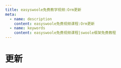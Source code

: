 ```yaml
---
title: easyswoole免费教学视频:Orm更新
meta:
  - name: description
    content: easyswoole免费视频课程:Orm更新
  - name: keywords
    content: easyswoole免费视频课程|swoole框架免费教程
---
```

# 更新
<script type="text/javascript" src="/Js/Ckplayer/ckplayer.js"></script>
<div class="video" style="width: 50rem;height: 30rem;"></div>
<script type="text/javascript">
    var videoObject = {
    		container: '.video',
    		variable: 'player',
    		video:'http://easyswoole.oss-cn-shenzhen.aliyuncs.com/es-orm/7.%E6%9B%B4%E6%96%B0.mp4'
    	};
    var player=new ckplayer(videoObject);
</script>
